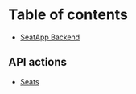 # Table of contents

* [SeatApp Backend](README.md)

## API actions

* [Seats](api-actions/seats.md)
